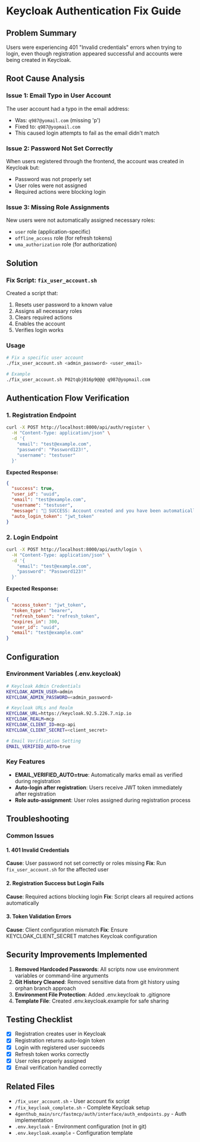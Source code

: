 # Keycloak Authentication Fix Guide

## Problem Summary
Users were experiencing 401 "Invalid credentials" errors when trying to login, even though registration appeared successful and accounts were being created in Keycloak.

## Root Cause Analysis

### Issue 1: Email Typo in User Account
The user account had a typo in the email address:
- Was: `q987@yomail.com` (missing 'p')
- Fixed to: `q987@yopmail.com`
- This caused login attempts to fail as the email didn't match

### Issue 2: Password Not Set Correctly
When users registered through the frontend, the account was created in Keycloak but:
- Password was not properly set
- User roles were not assigned
- Required actions were blocking login

### Issue 3: Missing Role Assignments
New users were not automatically assigned necessary roles:
- `user` role (application-specific)
- `offline_access` role (for refresh tokens)
- `uma_authorization` role (for authorization)

## Solution

### Fix Script: `fix_user_account.sh`
Created a script that:
1. Resets user password to a known value
2. Assigns all necessary roles
3. Clears required actions
4. Enables the account
5. Verifies login works

### Usage
```bash
# Fix a specific user account
./fix_user_account.sh <admin_password> <user_email>

# Example
./fix_user_account.sh P02tqbj016p9@@@ q987@yopmail.com
```

## Authentication Flow Verification

### 1. Registration Endpoint
```bash
curl -X POST http://localhost:8000/api/auth/register \
  -H "Content-Type: application/json" \
  -d '{
    "email": "test@example.com",
    "password": "Password123!",
    "username": "testuser"
  }'
```

**Expected Response:**
```json
{
  "success": true,
  "user_id": "uuid",
  "email": "test@example.com",
  "username": "testuser",
  "message": "🎉 SUCCESS: Account created and you have been automatically logged in!",
  "auto_login_token": "jwt_token"
}
```

### 2. Login Endpoint
```bash
curl -X POST http://localhost:8000/api/auth/login \
  -H "Content-Type: application/json" \
  -d '{
    "email": "test@example.com",
    "password": "Password123!"
  }'
```

**Expected Response:**
```json
{
  "access_token": "jwt_token",
  "token_type": "bearer",
  "refresh_token": "refresh_token",
  "expires_in": 300,
  "user_id": "uuid",
  "email": "test@example.com"
}
```

## Configuration

### Environment Variables (.env.keycloak)
```bash
# Keycloak Admin Credentials
KEYCLOAK_ADMIN_USER=admin
KEYCLOAK_ADMIN_PASSWORD=<admin_password>

# Keycloak URLs and Realm
KEYCLOAK_URL=https://keycloak.92.5.226.7.nip.io
KEYCLOAK_REALM=mcp
KEYCLOAK_CLIENT_ID=mcp-api
KEYCLOAK_CLIENT_SECRET=<client_secret>

# Email Verification Setting
EMAIL_VERIFIED_AUTO=true
```

### Key Features
- **EMAIL_VERIFIED_AUTO=true**: Automatically marks email as verified during registration
- **Auto-login after registration**: Users receive JWT token immediately after registration
- **Role auto-assignment**: User roles assigned during registration process

## Troubleshooting

### Common Issues

#### 1. 401 Invalid Credentials
**Cause**: User password not set correctly or roles missing
**Fix**: Run `fix_user_account.sh` for the affected user

#### 2. Registration Success but Login Fails
**Cause**: Required actions blocking login
**Fix**: Script clears all required actions automatically

#### 3. Token Validation Errors
**Cause**: Client configuration mismatch
**Fix**: Ensure KEYCLOAK_CLIENT_SECRET matches Keycloak configuration

## Security Improvements Implemented

1. **Removed Hardcoded Passwords**: All scripts now use environment variables or command-line arguments
2. **Git History Cleaned**: Removed sensitive data from git history using orphan branch approach
3. **Environment File Protection**: Added .env.keycloak to .gitignore
4. **Template File**: Created .env.keycloak.example for safe sharing

## Testing Checklist

- [x] Registration creates user in Keycloak
- [x] Registration returns auto-login token
- [x] Login with registered user succeeds
- [x] Refresh token works correctly
- [x] User roles properly assigned
- [x] Email verification handled correctly

## Related Files
- `/fix_user_account.sh` - User account fix script
- `/fix_keycloak_complete.sh` - Complete Keycloak setup
- `4genthub_main/src/fastmcp/auth/interface/auth_endpoints.py` - Auth implementation
- `.env.keycloak` - Environment configuration (not in git)
- `.env.keycloak.example` - Configuration template
